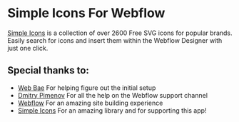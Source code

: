 # Simple Icons For Webflow

[Simple Icons](https://simpleicons.org/) is a collection of over 2600 Free SVG icons for popular brands. Easily search for icons and insert them within the Webflow Designer with just one click.

## Special thanks to:

* [Web Bae](https://twitter.com/WebIsBae) For helping figure out the initial setup
* [Dmitry Pimenov](https://twitter.com/dpim) For all the help on the Webflow support channel
* [Webflow](https://webflow.com/) For an amazing site building experience
* [Simple Icons](https://simpleicons.org/) For an amazing library and for supporting this app!
